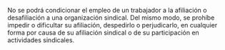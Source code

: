 No se podrá condicionar el empleo de un trabajador a la afiliación o desafiliación a una organización sindical. Del mismo modo, se prohíbe impedir o dificultar su afiliación, despedirlo o perjudicarlo, en cualquier forma por causa de su afiliación sindical o de su participación en actividades sindicales.